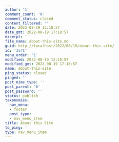```yaml
---
author: '1'
comment_count: '0'
comment_status: closed
content_filtered: ''
date: 2022-08-19 13:18:57
date_gmt: 2022-08-19 17:18:57
excerpt: ''
file_name: about-this-site.md
guid: http://localhost/2022/08/19/about-this-site/
id: '3571'
menu_order: '1'
modified: 2022-08-19 13:18:57
modified_gmt: 2022-08-19 17:18:57
name: about-this-site
ping_status: closed
pinged: ''
post_mime_type: ''
post_parent: '0'
post_password: ''
status: publish
taxonomies:
  nav_menu:
  - footer
  post_type:
  - nav_menu_item
title: About this Site
to_ping: ''
type: nav_menu_item
---
```

